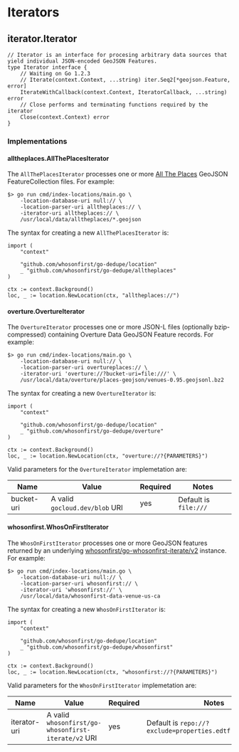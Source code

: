 # Iterators

## iterator.Iterator

```
// Iterator is an interface for procesing arbitrary data sources that yield individual JSON-encoded GeoJSON Features.
type Iterator interface {
	// Waiting on Go 1.2.3
	// Iterate(context.Context, ...string) iter.Seq2[*geojson.Feature, error]
	IterateWithCallback(context.Context, IteratorCallback, ...string) error
	// Close performs and terminating functions required by the iterator
	Close(context.Context) error
}
```

### Implementations

#### alltheplaces.AllThePlacesIterator

The `AllThePlacesIterator` processes one or more [All The Places](https://www.alltheplaces.xyz/) GeoJSON FeatureCollection files. For example:

```
$> go run cmd/index-locations/main.go \
	-location-database-uri null:// \
	-location-parser-uri alltheplaces:// \
	-iterator-uri alltheplaces:// \
	/usr/local/data/alltheplaces/*.geojson
```

The syntax for creating a new `AllThePlacesIterator` is:

```
import (
	"context"
	
	"github.com/whosonfirst/go-dedupe/location"
	_ "github.com/whosonfirst/go-dedupe/alltheplaces"
)

ctx := context.Background()
loc, _ := location.NewLocation(ctx, "alltheplaces://")
```

#### overture.OvertureIterator

The `OvertureIterator` processes one or more JSON-L files (optionally bzip-compressed) containing Overture Data GeoJSON Feature records. For example:

```
$> go run cmd/index-locations/main.go \
	-location-database-uri null:// \
	-location-parser-uri overtureplaces:// \
	-iterator-uri 'overture://?bucket-uri=file:///' \
	/usr/local/data/overture/places-geojson/venues-0.95.geojsonl.bz2
```

The syntax for creating a new `OvertureIterator` is:

```
import (
	"context"
	
	"github.com/whosonfirst/go-dedupe/location"
	_ "github.com/whosonfirst/go-dedupe/overture"
)

ctx := context.Background()
loc, _ := location.NewLocation(ctx, "overture://?{PARAMETERS}")
```

Valid parameters for the `OvertureIterator` implemetation are:

| Name | Value | Required | Notes |
| --- | --- | --- | --- |
| bucket-uri | A valid `gocloud.dev/blob` URI | yes | Default is `file:///` |

#### whosonfirst.WhosOnFirstIterator

The `WhosOnFirstIterator` processes one or more GeoJSON features returned by an underlying [whosonfirst/go-whosonfirst-iterate/v2](https://github.com/whosonfirst/go-whosonfirst-iterate) instance. For example:

```
$> go run cmd/index-locations/main.go \
	-location-database-uri null:// \
	-location-parser-uri whosonfirst:// \
	-iterator-uri 'whosonfirst://' \
	/usr/local/data/whosonfirst-data-venue-us-ca
```

The syntax for creating a new `WhosOnFirstIterator` is:

```
import (
	"context"
	
	"github.com/whosonfirst/go-dedupe/location"
	_ "github.com/whosonfirst/go-dedupe/whosonfirst"
)

ctx := context.Background()
loc, _ := location.NewLocation(ctx, "whosonfirst://?{PARAMETERS}")
```

Valid parameters for the `WhosOnFirstIterator` implemetation are:

| Name | Value | Required | Notes |
| --- | --- | --- | --- |
| iterator-uri | A valid `whosonfirst/go-whosonfirst-iterate/v2` URI | yes | Default is `repo://?exclude=properties.edtf:deprecated=.*` |
